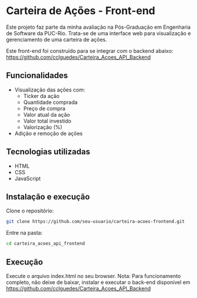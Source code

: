 # Carteira de Ações - Front-end

Este projeto faz parte da minha avaliação na Pós-Graduação em Engenharia de Software da PUC-Rio. Trata-se de uma interface web para visualização e gerenciamento de uma carteira de ações.

Este front-end foi construído para se integrar com o backend abaixo:
https://github.com/cclguedes/Carteira_Acoes_API_Backend

## Funcionalidades

- Visualização das ações com:
  - Ticker da ação
  - Quantidade comprada
  - Preço de compra
  - Valor atual da ação
  - Valor total investido
  - Valorização (%)
- Adição e remoção de ações

## Tecnologias utilizadas

- HTML
- CSS
- JavaScript

## Instalação e execução

Clone o repositório:
```bash
git clone https://github.com/seu-usuario/carteira-acoes-frontend.git
```
Entre na pasta:
```bash
cd carteira_acoes_api_frontend
```
## Execução

Execute o arquivo index.html no seu browser.
Nota: Para funcionamento completo, não deixe de baixar, instalar e executar o back-end disponível em https://github.com/cclguedes/Carteira_Acoes_API_Backend
